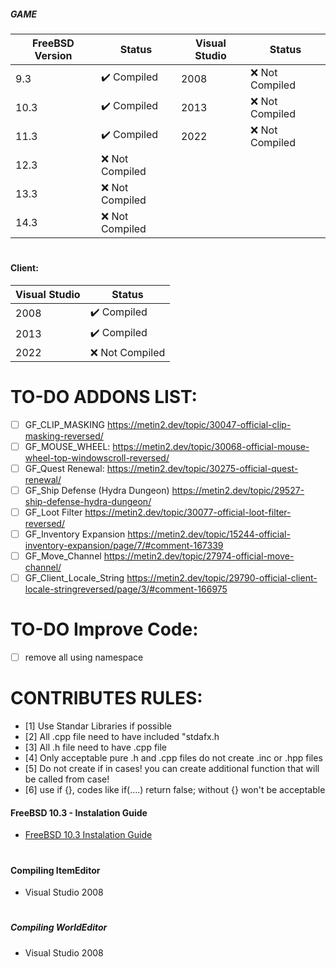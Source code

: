 ##### GAME
| FreeBSD Version | Status              | Visual Studio | Status              |
|------------------|--------------------|------------------|--------------------|
| 9.3              | ✔️ Compiled       | 2008              | ❌ Not Compiled   |
| 10.3             | ✔️ Compiled       | 2013              | ❌ Not Compiled   |
| 11.3             | ✔️ Compiled       | 2022              | ❌ Not Compiled   |
| 12.3             | ❌ Not Compiled   |
| 13.3             | ❌ Not Compiled   |
| 14.3             | ❌ Not Compiled   |
#

#### Client:
| Visual Studio     | Status             |
|------------------|---------------------|
| 2008              | ✔️ Compiled       |
| 2013              | ✔️ Compiled       |
| 2022              | ❌ Not Compiled   |
#

# TO-DO ADDONS LIST:
- [ ] GF_CLIP_MASKING https://metin2.dev/topic/30047-official-clip-masking-reversed/
- [ ] GF_MOUSE_WHEEL: https://metin2.dev/topic/30068-official-mouse-wheel-top-windowscroll-reversed/
- [ ] GF_Quest Renewal: https://metin2.dev/topic/30275-official-quest-renewal/
- [ ] GF_Ship Defense (Hydra Dungeon) https://metin2.dev/topic/29527-ship-defense-hydra-dungeon/
- [ ] GF_Loot Filter https://metin2.dev/topic/30077-official-loot-filter-reversed/
- [ ] GF_Inventory Expansion https://metin2.dev/topic/15244-official-inventory-expansion/page/7/#comment-167339
- [ ] GF_Move_Channel https://metin2.dev/topic/27974-official-move-channel/
- [ ] GF_Client_Locale_String https://metin2.dev/topic/29790-official-client-locale-stringreversed/page/3/#comment-166975
#

# TO-DO Improve Code:
- [ ] remove all using namespace
#

# CONTRIBUTES RULES:
- [1] Use Standar Libraries if possible
- [2] All .cpp file need to have included "stdafx.h
- [3] All .h file need to have .cpp file
- [4] Only acceptable pure .h and .cpp files do not create .inc or .hpp files
- [5] Do not create if in cases! you can create additional function that will be called from case!
- [6] use if {}, codes like if(....) return false; without {} won't be acceptable

#### FreeBSD 10.3 - Instalation Guide
- [FreeBSD 10.3 Instalation Guide](https://github.com/EclipseShade/Metin2-Source/wiki/FreeBSD-10.3-Instalation-Guide)
#

#### Compiling ItemEditor
- Visual Studio 2008
#

##### Compiling WorldEditor
- Visual Studio 2008
#
